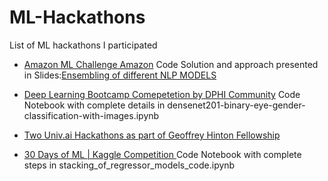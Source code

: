 # ML-Hackathons
List of ML hackathons I participated

- [Amazon ML Challenge Amazon](https://www.hackerearth.com/challenges/competitive/amazon-ml-challenge/) 
Code Solution and approach presented in Slides:[Ensembling of different NLP MODELS](https://github.com/DebarshiChanda/Amazon-ML-Challenge2021)

- [Deep Learning Bootcamp Comepetetion by DPHI Community](https://dphi.tech/challenges/gender-determination-by-morphometry-of-eyes/144/overview/about)
Code Notebook with complete details in densenet201-binary-eye-gender-classification-with-images.ipynb

- [Two Univ.ai Hackathons as part of Geoffrey Hinton Fellowship](https://www.univ.ai/ghf#schedule)

- [30 Days of ML | Kaggle Competition ](https://www.kaggle.com/c/30-days-of-ml/overview)
Code Notebook with complete steps in stacking_of_regressor_models_code.ipynb


